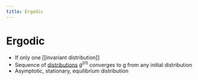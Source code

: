```yaml
---
title: Ergodic
---
```


# Ergodic
- If only one [[invariant distribution]]
- Sequence of [distributions](Distributions.md) $g^{(n)}$ converges to g from any initial distribution
- Asymptotic, stationary, equilibrium distribution


















































